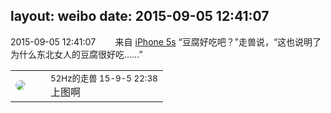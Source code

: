 layout: weibo
date: 2015-09-05 12:41:07
---
<meta name="referrer" content="no-referrer" />

2015-09-05 12:41:07  &nbsp;&nbsp;&nbsp;&nbsp;&nbsp;&nbsp; 来自 <a href="sinaweibo://customweibosource" rel="nofollow">iPhone 5s</a>
“豆腐好吃吧？”走兽说，“这也说明了为什么东北女人的豆腐很好吃……” ​​​

<table style="width: 100%;">
  <tr>
    <td style="width: 40px;"><img style="border-radius:50%" src="https://tva4.sinaimg.cn/crop.0.0.180.180.50/8beaf773jw1e8qgp5bmzyj2050050aa8.jpg?KID=imgbed,tva&Expires=1624463454&ssig=qBDqkDuY6P"></td>
    <td colspan="2"><small>52Hz的走兽 15-9-5 22:38</small><br/>上图啊</td>
  </tr>
</table>
